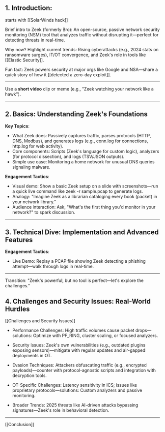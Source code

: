 ## 1. Introduction: 

starts with [[SolarWinds hack]]

Brief intro to Zeek (formerly Bro): An open-source, passive network security monitoring (NSM) tool that analyzes traffic without disrupting it—perfect for detecting threats in real-time.

Why now? Highlight current trends: Rising cyberattacks (e.g., 2024 stats on ransomware surges), IT/OT convergence, and Zeek's role in tools like [[Elastic Security]].

Fun fact: Zeek powers security at major orgs like Google and NSA—share a quick story of how it [[detected a zero-day exploit]].

---

Use a **short video** clip or meme (e.g., "Zeek watching your network like a hawk").

---
## 2. Basics: Understanding Zeek's Foundations 

**Key Topics**:

- What Zeek does: Passively captures traffic, parses protocols (HTTP, DNS, Modbus), and generates logs (e.g., conn.log for connections, http.log for web activity).
- Core components: Scripts (Zeek's language for custom logic), analyzers (for protocol dissection), and logs (TSV/JSON outputs).
- Simple use case: Monitoring a home network for unusual DNS queries signaling malware.

**Engagement Tactics**:

- Visual demo: Show a basic Zeek setup on a slide with screenshots—run a quick live command like zeek -r sample.pcap to generate logs.
- Analogy: "Imagine Zeek as a librarian cataloging every book (packet) in your network library."
- Audience interaction: Ask, "What's the first thing you'd monitor in your network?" to spark discussion.
---
## 3. Technical Dive: Implementation and Advanced Features

**Engagement Tactics**:
- Live Demo: Replay a PCAP file showing Zeek detecting a phishing attempt—walk through logs in real-time.

---
Transition: "Zeek's powerful, but no tool is perfect—let's explore the challenges."

## 4. Challenges and Security Issues: Real-World Hurdles 
[[Challenges and Security Issues]]

- Performance Challenges: High traffic volumes cause packet drops—solutions: Optimize with PF_RING, cluster scaling, or focused analyzers.

- Security Issues: Zeek's own vulnerabilities (e.g., outdated plugins exposing sensors)—mitigate with regular updates and air-gapped deployments in OT.

- Evasion Techniques: Attackers obfuscating traffic (e.g., encrypted payloads)—counter with protocol-agnostic scripts and integration with decryption tools.

- OT-Specific Challenges: Latency sensitivity in ICS; issues like proprietary protocols—solutions: Custom analyzers and passive monitoring.

- Broader Trends: 2025 threats like AI-driven attacks bypassing signatures—Zeek's role in behavioral detection.

---

[[Conclusion]]